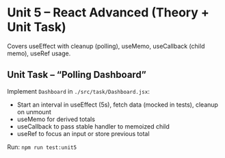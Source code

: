 # Unit 5 – React Advanced (Theory + Unit Task)

Covers useEffect with cleanup (polling), useMemo, useCallback (child memo), useRef usage.

## Unit Task – “Polling Dashboard”
Implement `Dashboard` in `./src/task/Dashboard.jsx`:
- Start an interval in useEffect (5s), fetch data (mocked in tests), cleanup on unmount
- useMemo for derived totals
- useCallback to pass stable handler to memoized child
- useRef to focus an input or store previous total

Run: `npm run test:unit5`
